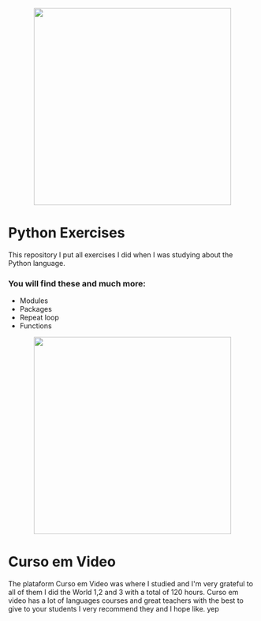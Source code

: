 <p align="center">
  <a href="https://www.python.org"><img src="https://marcas-logos.net/wp-content/uploads/2020/11/Python-logo-600x174.png" width="400px" heigth="200px"></a>
</p>

<h1>Python Exercises</h1>

This repository I put all exercises I did when I was studying about the Python language.

### You will find these and much more:
 * Modules
 * Packages
 * Repeat loop
 * Functions

 <p align="center">
   <a href="https://www.cursoemvideo.com"><img src="https://www.cursoemvideo.com/wp-content/uploads/2019/08/cursoemvideo-logo.png" width="400px" heigth="200px"></a>
 </p>
 
 <h1>Curso em Video</h1>
 
 The plataform Curso em Video was where I studied and I'm very grateful to all of them I did the World 1,2 and 3 with a total of 120 hours.
 Curso em video has a lot of languages courses and great teachers with the best to give to your students I very recommend they and I hope like. yep
 
